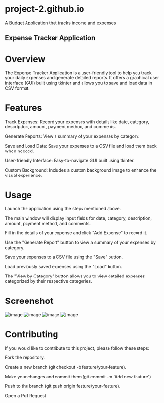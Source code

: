 # project-2.github.io
A Budget Application that tracks income and expenses
## Expense Tracker Application
# Overview
The Expense Tracker Application is a user-friendly tool to help you track your daily expenses and generate detailed reports. It offers a graphical user interface (GUI) built using tkinter and allows you to save and load data in CSV format.

# Features
Track Expenses: Record your expenses with details like date, category, description, amount, payment method, and comments.

Generate Reports: View a summary of your expenses by category.

Save and Load Data: Save your expenses to a CSV file and load them back when needed.

User-friendly Interface: Easy-to-navigate GUI built using tkinter.

Custom Background: Includes a custom background image to enhance the visual experience.
# Usage
Launch the application using the steps mentioned above.

The main window will display input fields for date, category, description, amount, payment method, and comments.

Fill in the details of your expense and click "Add Expense" to record it.

Use the "Generate Report" button to view a summary of your expenses by category.

Save your expenses to a CSV file using the "Save" button.

Load previously saved expenses using the "Load" button.

The "View by Category" button allows you to view detailed expenses categorized by their respective categories.

# Screenshot
![image](https://github.com/user-attachments/assets/abb92cfa-eb32-48ce-acdf-b16cfb11c732)
![image](https://github.com/user-attachments/assets/6d0b6691-29fa-42a0-b3be-b63ce9003f8d)
![image](https://github.com/user-attachments/assets/dd7c3c20-ac3d-472c-a455-9d11a778bdbe)
![image](https://github.com/user-attachments/assets/be00a537-10db-4976-98a1-485beab2a755)




# Contributing
If you would like to contribute to this project, please follow these steps:

Fork the repository.

Create a new branch (git checkout -b feature/your-feature).

Make your changes and commit them (git commit -m 'Add new feature').

Push to the branch (git push origin feature/your-feature).

Open a Pull Request
